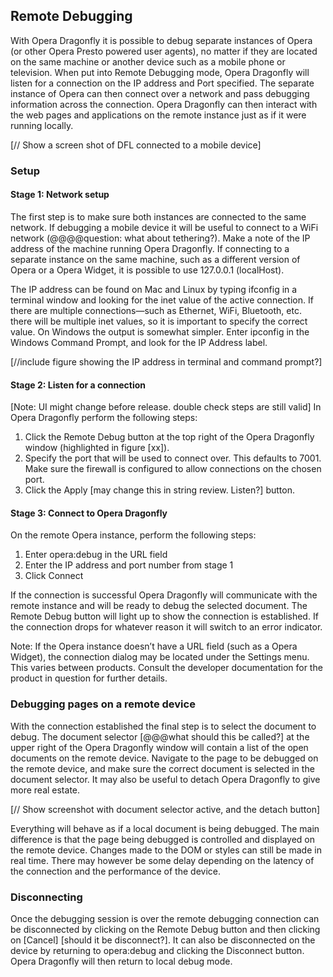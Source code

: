 ## Remote Debugging ##

With Opera Dragonfly it is possible to debug separate instances of Opera (or other Opera Presto powered user agents), no matter if they are located on the same machine or another device such as a mobile phone or television. When put into Remote Debugging mode, Opera Dragonfly will listen for a connection on the IP address and Port specified. The separate instance of Opera can then connect over a network and pass debugging information across the connection. Opera Dragonfly can then interact with the web pages and applications on the remote instance just as if it were running locally.

[// Show a screen shot of DFL connected to a mobile device]

### Setup ###

#### Stage 1: Network setup ####

The first step is to make sure both instances are connected to the same network. If debugging a mobile device it will be useful to connect to a WiFi network (@@@@question: what about tethering?). Make a note of the IP address of the machine running Opera Dragonfly. If connecting to a separate instance on the same machine, such as a different version of Opera or a Opera Widget, it is possible to use 127.0.0.1 (localHost).

The IP address can be found on Mac and Linux by typing ifconfig in a terminal window and looking for the inet value of the active connection. If there are  multiple connections—such as Ethernet, WiFi, Bluetooth, etc. there will be multiple inet values, so it is important to specify the correct value. On Windows the output is somewhat simpler. Enter ipconfig in the Windows Command Prompt, and look for the IP Address label.

[//include figure showing the IP address in terminal and command prompt?]

#### Stage 2: Listen for a connection ####
[Note: UI might change before release. double check steps are still valid]
In Opera Dragonfly perform the following steps:
1. Click the Remote Debug button at the top right of the Opera Dragonfly window (highlighted in figure [xx]).
2. Specify the port that will be used to connect over. This defaults to 7001. Make sure the firewall is configured to allow connections on the chosen port.
3. Click the Apply [may change this in string review. Listen?] button.

#### Stage 3: Connect to Opera Dragonfly ####

On the remote Opera instance, perform the following steps:
1. Enter opera:debug in the URL field
2. Enter the IP address and port number from stage 1
3. Click Connect

If the connection is successful Opera Dragonfly will communicate with the remote instance and will be ready to debug the selected document. The Remote Debug button will light up to show the connection is established. If the connection drops for whatever reason it will switch to an error indicator.

Note: If the Opera instance doesn’t have a URL field (such as a Opera Widget), the connection dialog may be located under the Settings menu. This varies between products. Consult the developer documentation for the product in question for further details.

### Debugging pages on a remote device ###

With the connection established the final step is to select the document to debug. The document selector [@@@what should this be called?] at the upper right of the Opera Dragonfly window will contain a list of the open documents on the remote device. Navigate to the page to be debugged on the remote device, and make sure the correct document is selected in the document selector. It may also be useful to detach Opera Dragonfly to give more real estate.

[// Show screenshot with document selector active, and the detach button]

Everything will behave as if a local document is being debugged. The main difference is that the page being debugged is controlled and displayed on the remote device. Changes made to the DOM or styles can still be made in real time. There may however be some delay depending on the latency of the connection and the performance of the device. 

### Disconnecting ###

Once the debugging session is over the remote debugging connection can be disconnected by clicking on the Remote Debug button and then clicking on [Cancel] [should it be disconnect?]. It can also be disconnected on the device by returning to opera:debug and clicking the Disconnect button. Opera Dragonfly will then return to local debug mode. 